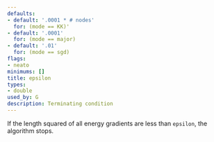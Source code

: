 ```yaml
---
defaults:
- default: '.0001 * # nodes'
  for: (mode == KK)'
- default: '.0001'
  for: (mode == major)
- default: '.01'
  for: (mode == sgd)
flags:
- neato
minimums: []
title: epsilon
types:
- double
used_by: G
description: Terminating condition
---
```

If the length squared of all energy gradients are
less than `epsilon`, the algorithm stops.
